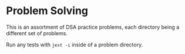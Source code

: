 # Problem Solving

This is an assortment of DSA practice problems, each directory being a different set of problems.

Run any tests with `jest -i` inside of a problem directory.
